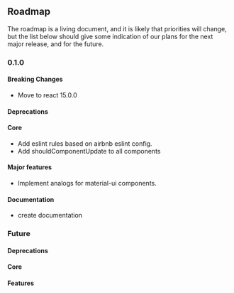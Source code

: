 ## Roadmap

The roadmap is a living document, and it is likely that priorities will change, but the list below should give some indication of our plans for the next major release, and for the future.

### 0.1.0

#### Breaking Changes

- Move to react 15.0.0

#### Deprecations

#### Core

- Add eslint rules based on airbnb eslint config.
- Add shouldComponentUpdate to all components

#### Major features

- Implement analogs for material-ui components.

#### Documentation

- create documentation

### Future

#### Deprecations

#### Core

#### Features
